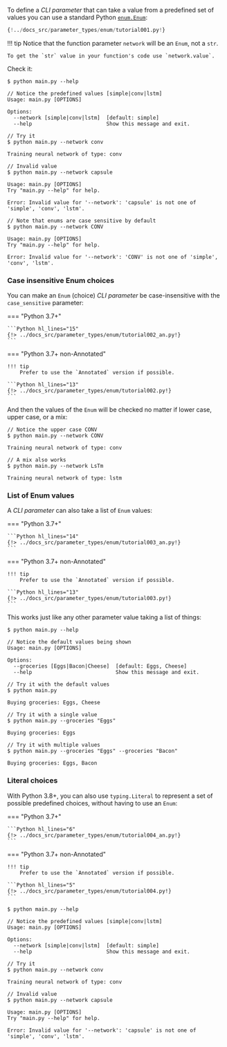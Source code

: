 To define a *CLI parameter* that can take a value from a predefined set of values you can use a standard Python <a href="https://docs.python.org/3/library/enum.html" class="external-link" target="_blank">`enum.Enum`</a>:

```Python hl_lines="1  6 7 8 9  12 13"
{!../docs_src/parameter_types/enum/tutorial001.py!}
```

!!! tip
    Notice that the function parameter `network` will be an `Enum`, not a `str`.

    To get the `str` value in your function's code use `network.value`.

Check it:

<div class="termy">

```console
$ python main.py --help

// Notice the predefined values [simple|conv|lstm]
Usage: main.py [OPTIONS]

Options:
  --network [simple|conv|lstm]  [default: simple]
  --help                        Show this message and exit.

// Try it
$ python main.py --network conv

Training neural network of type: conv

// Invalid value
$ python main.py --network capsule

Usage: main.py [OPTIONS]
Try "main.py --help" for help.

Error: Invalid value for '--network': 'capsule' is not one of 'simple', 'conv', 'lstm'.

// Note that enums are case sensitive by default
$ python main.py --network CONV

Usage: main.py [OPTIONS]
Try "main.py --help" for help.

Error: Invalid value for '--network': 'CONV' is not one of 'simple', 'conv', 'lstm'.
```

</div>

### Case insensitive Enum choices

You can make an `Enum` (choice) *CLI parameter* be case-insensitive with the `case_sensitive` parameter:

=== "Python 3.7+"

    ```Python hl_lines="15"
    {!> ../docs_src/parameter_types/enum/tutorial002_an.py!}
    ```

=== "Python 3.7+ non-Annotated"

    !!! tip
        Prefer to use the `Annotated` version if possible.

    ```Python hl_lines="13"
    {!> ../docs_src/parameter_types/enum/tutorial002.py!}
    ```

And then the values of the `Enum` will be checked no matter if lower case, upper case, or a mix:

<div class="termy">

```console
// Notice the upper case CONV
$ python main.py --network CONV

Training neural network of type: conv

// A mix also works
$ python main.py --network LsTm

Training neural network of type: lstm
```

</div>

### List of Enum values

A *CLI parameter* can also take a list of `Enum` values:

=== "Python 3.7+"

    ```Python hl_lines="14"
    {!> ../docs_src/parameter_types/enum/tutorial003_an.py!}
    ```

=== "Python 3.7+ non-Annotated"

    !!! tip
        Prefer to use the `Annotated` version if possible.

    ```Python hl_lines="13"
    {!> ../docs_src/parameter_types/enum/tutorial003.py!}
    ```

This works just like any other parameter value taking a list of things:

<div class="termy">

```console
$ python main.py --help

// Notice the default values being shown
Usage: main.py [OPTIONS]

Options:
  --groceries [Eggs|Bacon|Cheese]  [default: Eggs, Cheese]
  --help                           Show this message and exit.

// Try it with the default values
$ python main.py

Buying groceries: Eggs, Cheese

// Try it with a single value
$ python main.py --groceries "Eggs"

Buying groceries: Eggs

// Try it with multiple values
$ python main.py --groceries "Eggs" --groceries "Bacon"

Buying groceries: Eggs, Bacon
```

</div>


### Literal choices

With Python 3.8+, you can also use `typing.Literal` to represent a set of possible predefined choices, without having to use an `Enum`:

=== "Python 3.7+"

    ```Python hl_lines="6"
    {!> ../docs_src/parameter_types/enum/tutorial004_an.py!}
    ```

=== "Python 3.7+ non-Annotated"

    !!! tip
        Prefer to use the `Annotated` version if possible.

    ```Python hl_lines="5"
    {!> ../docs_src/parameter_types/enum/tutorial004.py!}
    ```

<div class="termy">

```console
$ python main.py --help

// Notice the predefined values [simple|conv|lstm]
Usage: main.py [OPTIONS]

Options:
  --network [simple|conv|lstm]  [default: simple]
  --help                        Show this message and exit.

// Try it
$ python main.py --network conv

Training neural network of type: conv

// Invalid value
$ python main.py --network capsule

Usage: main.py [OPTIONS]
Try "main.py --help" for help.

Error: Invalid value for '--network': 'capsule' is not one of 'simple', 'conv', 'lstm'.
```

</div>
